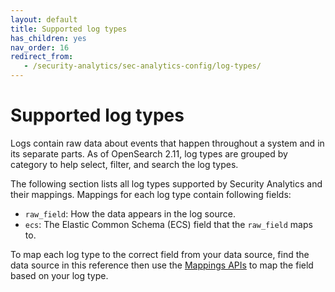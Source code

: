 ```yaml
---
layout: default
title: Supported log types
has_children: yes
nav_order: 16
redirect_from:
   - /security-analytics/sec-analytics-config/log-types/
---
```



# Supported log types

Logs contain raw data about events that happen throughout a system and in its separate parts. As of OpenSearch 2.11, log types are grouped by category to help select, filter, and search the log types. 

The following section lists all log types supported by Security Analytics and their mappings. Mappings for each log type contain following fields:

- `raw_field`: How the data appears in the log source.
- `ecs`: The Elastic Common Schema (ECS) field that the `raw_field` maps to.

To map each log type to the correct field from your data source, find the data source in this reference then use the [Mappings APIs]({{site.url}}{{site.baseurl}}/security-analytics/api-tools/mappings-api/) to map the field based on your log type.

